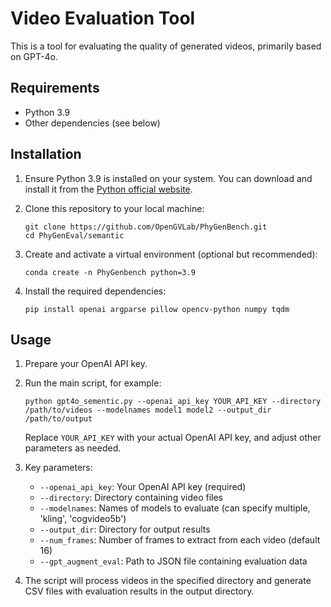 # Video Evaluation Tool

This is a tool for evaluating the quality of generated videos, primarily based on GPT-4o.

## Requirements

- Python 3.9
- Other dependencies (see below)

## Installation

1. Ensure Python 3.9 is installed on your system. You can download and install it from the [Python official website](https://www.python.org/downloads/).

2. Clone this repository to your local machine:

   ```
   git clone https://github.com/OpenGVLab/PhyGenBench.git
   cd PhyGenEval/semantic
   ```

3. Create and activate a virtual environment (optional but recommended):

   ```
   conda create -n PhyGenbench python=3.9
   ```

4. Install the required dependencies:

   ```
   pip install openai argparse pillow opencv-python numpy tqdm
   ```

## Usage

1. Prepare your OpenAI API key.

2. Run the main script, for example:

   ```
   python gpt4o_sementic.py --openai_api_key YOUR_API_KEY --directory /path/to/videos --modelnames model1 model2 --output_dir /path/to/output
   ```

   Replace `YOUR_API_KEY` with your actual OpenAI API key, and adjust other parameters as needed.

3. Key parameters:
   - `--openai_api_key`: Your OpenAI API key (required)
   - `--directory`: Directory containing video files
   - `--modelnames`: Names of models to evaluate (can specify multiple, 'kling', 'cogvideo5b')
   - `--output_dir`: Directory for output results
   - `--num_frames`: Number of frames to extract from each video (default 16)
   - `--gpt_augment_eval`: Path to JSON file containing evaluation data

4. The script will process videos in the specified directory and generate CSV files with evaluation results in the output directory.